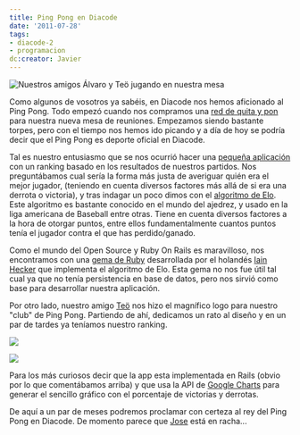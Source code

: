 ```yaml
---
title: Ping Pong en Diacode
date: '2011-07-28'
tags:
- diacode-2
- programacion
dc:creator: Javier
---
```


![Nuestros amigos Álvaro y Teö jugando en nuestra mesa](http://blog.diacode.com/wp-content/uploads/2011/07/pingpong2.jpg)

Como algunos de vosotros ya sabéis, en Diacode nos hemos aficionado al Ping Pong. Todo empezó cuando nos compramos una 
[red de 
quita y pon](http://www.decathlon.es/rollnet-id_8071028.html) para nuestra nueva mesa de reuniones. Empezamos siendo bastante torpes, pero con el tiempo nos hemos ido picando y a día de hoy se podría decir que el Ping Pong es deporte oficial en Diacode.


Tal es nuestro entusiasmo que se nos ocurrió hacer una 
[pequeña aplicación](http://pingpong.diacode.com) con un ranking basado en los resultados de nuestros partidos. Nos preguntábamos cual sería la forma más justa de averiguar quién era el mejor jugador, (teniendo en cuenta diversos factores más allá de si era una derrota o victoria), y tras indagar un poco dimos con el 
[algoritmo de Elo](http://en.wikipedia.org/wiki/Elo_rating_system). Este algoritmo es bastante conocido en el mundo del ajedrez, y usado en la liga americana de Baseball entre otras. Tiene en cuenta diversos factores a la hora de otorgar puntos, entre ellos fundamentalmente cuantos puntos tenía el jugador contra el que has perdido/ganado.

Como el mundo del Open Source y Ruby On Rails es maravilloso, nos encontramos con una 
[gema de Ruby](https://github.com/iain/elo/blob/master/README.rdoc) desarrollada por el holandés 
[Iain Hecker](http://twitter.com/#!/iain_nl) que implementa el algoritmo de Elo. Esta 
gema no nos fue útil tal cual ya que no tenía persistencia en base de datos, pero nos sirvió como base para desarrollar nuestra aplicación.

Por otro lado, nuestro amigo 
[Teö](http://ilusteo.blogspot.com) nos hizo el magnífico logo para nuestro "club" de Ping Pong. Partiendo de ahí, dedicamos un rato al diseño y en un par de tardes ya teníamos nuestro ranking.


[![](http://blog.diacode.com/wp-content/uploads/2011/07/pingpong_ranking.png)](http://pingpong.diacode.com)


[![](http://blog.diacode.com/wp-content/uploads/2011/07/pingpong_stats.png)](http://pingpong.diacode.com)

Para los más curiosos decir que la 
app esta implementada en Rails (obvio por lo que comentábamos arriba) y que usa la API de 
[Google Charts](http://code.google.com/apis/chart/) para generar el sencillo gráfico con el porcentaje de victorias y derrotas.

De aquí a un par de meses podremos proclamar con certeza al rey del Ping Pong en Diacode. De momento parece que 
[Jose](http://pingpong.diacode.com/players/2) está en racha...
